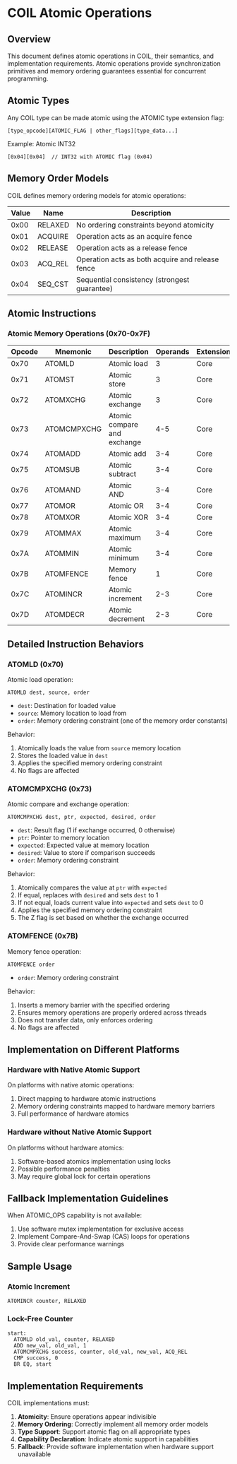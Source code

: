 # COIL Atomic Operations

## Overview

This document defines atomic operations in COIL, their semantics, and implementation requirements. Atomic operations provide synchronization primitives and memory ordering guarantees essential for concurrent programming.

## Atomic Types

Any COIL type can be made atomic using the ATOMIC type extension flag:

```
[type_opcode][ATOMIC_FLAG | other_flags][type_data...]
```

Example: Atomic INT32
```
[0x04][0x04]  // INT32 with ATOMIC flag (0x04)
```

## Memory Order Models

COIL defines memory ordering models for atomic operations:

| Value | Name | Description |
|-------|------|-------------|
| 0x00  | RELAXED | No ordering constraints beyond atomicity |
| 0x01  | ACQUIRE | Operation acts as an acquire fence |
| 0x02  | RELEASE | Operation acts as a release fence |
| 0x03  | ACQ_REL | Operation acts as both acquire and release fence |
| 0x04  | SEQ_CST | Sequential consistency (strongest guarantee) |

## Atomic Instructions

### Atomic Memory Operations (0x70-0x7F)

| Opcode | Mnemonic | Description | Operands | Extension |
|--------|----------|-------------|----------|-----------|
| 0x70   | ATOMLD   | Atomic load | 3 | Core |
| 0x71   | ATOMST   | Atomic store | 3 | Core |
| 0x72   | ATOMXCHG | Atomic exchange | 3 | Core |
| 0x73   | ATOMCMPXCHG | Atomic compare and exchange | 4-5 | Core |
| 0x74   | ATOMADD  | Atomic add | 3-4 | Core |
| 0x75   | ATOMSUB  | Atomic subtract | 3-4 | Core |
| 0x76   | ATOMAND  | Atomic AND | 3-4 | Core |
| 0x77   | ATOMOR   | Atomic OR | 3-4 | Core |
| 0x78   | ATOMXOR  | Atomic XOR | 3-4 | Core |
| 0x79   | ATOMMAX  | Atomic maximum | 3-4 | Core |
| 0x7A   | ATOMMIN  | Atomic minimum | 3-4 | Core |
| 0x7B   | ATOMFENCE| Memory fence | 1 | Core |
| 0x7C   | ATOMINCR | Atomic increment | 2-3 | Core |
| 0x7D   | ATOMDECR | Atomic decrement | 2-3 | Core |

## Detailed Instruction Behaviors

### ATOMLD (0x70)

Atomic load operation:

```
ATOMLD dest, source, order
```

- `dest`: Destination for loaded value
- `source`: Memory location to load from
- `order`: Memory ordering constraint (one of the memory order constants)

Behavior:
1. Atomically loads the value from `source` memory location
2. Stores the loaded value in `dest`
3. Applies the specified memory ordering constraint
4. No flags are affected

### ATOMCMPXCHG (0x73)

Atomic compare and exchange operation:

```
ATOMCMPXCHG dest, ptr, expected, desired, order
```

- `dest`: Result flag (1 if exchange occurred, 0 otherwise)
- `ptr`: Pointer to memory location
- `expected`: Expected value at memory location
- `desired`: Value to store if comparison succeeds
- `order`: Memory ordering constraint

Behavior:
1. Atomically compares the value at `ptr` with `expected`
2. If equal, replaces with `desired` and sets `dest` to 1
3. If not equal, loads current value into `expected` and sets `dest` to 0
4. Applies the specified memory ordering constraint
5. The Z flag is set based on whether the exchange occurred

### ATOMFENCE (0x7B)

Memory fence operation:

```
ATOMFENCE order
```

- `order`: Memory ordering constraint

Behavior:
1. Inserts a memory barrier with the specified ordering
2. Ensures memory operations are properly ordered across threads
3. Does not transfer data, only enforces ordering
4. No flags are affected

## Implementation on Different Platforms

### Hardware with Native Atomic Support

On platforms with native atomic operations:
1. Direct mapping to hardware atomic instructions
2. Memory ordering constraints mapped to hardware memory barriers
3. Full performance of hardware atomics

### Hardware without Native Atomic Support

On platforms without hardware atomics:
1. Software-based atomics implementation using locks
2. Possible performance penalties
3. May require global lock for certain operations

## Fallback Implementation Guidelines

When ATOMIC_OPS capability is not available:
1. Use software mutex implementation for exclusive access
2. Implement Compare-And-Swap (CAS) loops for operations
3. Provide clear performance warnings

## Sample Usage

### Atomic Increment

```
ATOMINCR counter, RELAXED
```

### Lock-Free Counter

```
start:
  ATOMLD old_val, counter, RELAXED
  ADD new_val, old_val, 1
  ATOMCMPXCHG success, counter, old_val, new_val, ACQ_REL
  CMP success, 0
  BR EQ, start
```

## Implementation Requirements

COIL implementations must:
1. **Atomicity**: Ensure operations appear indivisible
2. **Memory Ordering**: Correctly implement all memory order models
3. **Type Support**: Support atomic flag on all appropriate types
4. **Capability Declaration**: Indicate atomic support in capabilities
5. **Fallback**: Provide software implementation when hardware support unavailable